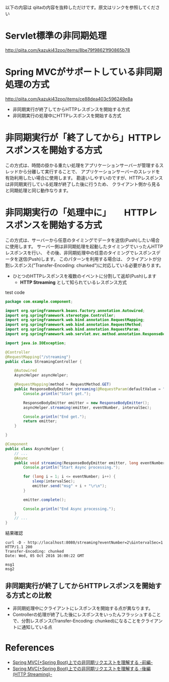 
以下の内容は qiitaの内容を抜粋しただけです。原文はリンクを参照してください

# Servlet標準の非同期処理

<http://qiita.com/kazuki43zoo/items/8be79f98621f90865b78>

# Spring MVCがサポートしている非同期処理の方式

<http://qiita.com/kazuki43zoo/items/ce88dea403c596249e8a>

+ 非同期実行が終了してからHTTPレスポンスを開始する方式
+ 非同期実行の処理中にHTTPレスポンスを開始する方式

# 非同期実行が「終了してから」HTTPレスポンスを開始する方式

この方式は、時間の掛かる重たい処理をアプリケーションサーバーが管理するスレッドから分離して実行することで、
アプリケーションサーバーのスレッドを有効利用したい場合に使用します。
勘違いしやすいのですが、HTTPレスポンスは非同期実行している処理が終了した後に行うため、
クライアント側から見ると同期処理と同じ動作なります。

# 非同期実行の「処理中に」　　HTTPレスポンスを開始する方式

この方式は、サーバーから任意のタイミングでデータを送信(Push)したい場合に使用します。
サーバー側は非同期処理を起動したタイミングでいったんHTTPレスポンスを行い、
その後、非同期処理中の任意のタイミングでレスポンスデータを送信(Push)します。
このパターンを利用する場合は、
クライアントが分割レスポンス("Transfer-Encoding: chunked")に対応している必要があります。

+ ひとつのHTTPレスポンスを複数のイベントに分割して返却(Push)します
  + **HTTP Streaming** として知られているレスポンス方式


test code


```java
package com.example.component;

import org.springframework.beans.factory.annotation.Autowired;
import org.springframework.stereotype.Controller;
import org.springframework.web.bind.annotation.RequestMapping;
import org.springframework.web.bind.annotation.RequestMethod;
import org.springframework.web.bind.annotation.RequestParam;
import org.springframework.web.servlet.mvc.method.annotation.ResponseBodyEmitter;

import java.io.IOException;

@Controller
@RequestMapping("/streaming")
public class StreamingController {

    @Autowired
    AsyncHelper asyncHelper;

    @RequestMapping(method = RequestMethod.GET)
    public ResponseBodyEmitter streaming(@RequestParam(defaultValue = "1") long eventNumber, @RequestParam(defaultValue = "0") long intervalSec) throws IOException {
        Console.println("Start get.");

        ResponseBodyEmitter emitter = new ResponseBodyEmitter();
        asyncHelper.streaming(emitter, eventNumber, intervalSec);

        Console.println("End get.");
        return emitter;
    }

}
```

```java
@Component
public class AsyncHelper {
    // ...
    @Async
    public void streaming(ResponseBodyEmitter emitter, long eventNumber, long intervalSec) throws IOException {
        Console.println("Start Async processing.");

        for (long i = 1; i <= eventNumber; i++) {
            sleep(intervalSec);
            emitter.send("msg" + i + "\r\n");
        }

        emitter.complete();

        Console.println("End Async processing.");
    }
    // ...
}
```


結果確認

```
curl -D - http://localhost:8080/streaming?eventNumber=2\&intervalSec=1
HTTP/1.1 200
Transfer-Encoding: chunked
Date: Wed, 05 Oct 2016 16:00:22 GMT

msg1
msg2
```

## 非同期実行が終了してからHTTPレスポンスを開始する方式との比較

+ 非同期処理中にクライアントにレスポンスを開始する点が異なります。
+ Controllerの処理が終了した後にレスポンスをいったんフラッシュすることで、分割レスポンス(Transfer-Encoding: chunked)になることをクライアントに通知している点

# References

+ [Spring MVC(+Spring Boot)上での非同期リクエストを理解する -前編-](http://qiita.com/kazuki43zoo/items/ce88dea403c596249e8a)
+ [Spring MVC(+Spring Boot)上での非同期リクエストを理解する -後編(HTTP Streaming)-](http://qiita.com/kazuki43zoo/items/53b79fe91c41cc5c2e59)
